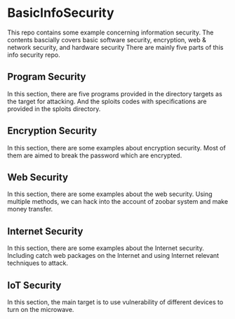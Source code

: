 # BasicInfoSecurity
This repo contains some example concerning information security. The contents bascially covers basic software security, encryption, web &amp; network security, and hardware security
There are mainly five parts of this info security repo.

## Program Security
In this section, there are five programs provided in the directory targets as the target for attacking. And the sploits codes with specifications are provided in the sploits directory.

## Encryption Security
In this section, there are some examples about encryption security. Most of them are aimed to break the password which are encrypted.

## Web Security
In this section, there are some examples about the web security. Using multiple methods, we can hack into the account of zoobar system and make money transfer.

## Internet Security
In this section, there are some examples about the Internet security. Including catch web packages on the Internet and using Internet relevant techniques to attack.

## IoT Security
In this section, the main target is to use vulnerability of different devices to turn on the microwave.